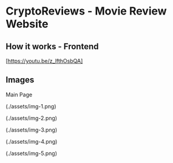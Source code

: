 # CryptoReviews - Movie Review Website

## How it works - Frontend

[https://youtu.be/z_lfthOsbQA]

## Images

Main Page

(./assets/img-1.png)

(./assets/img-2.png)

(./assets/img-3.png)

(./assets/img-4.png)

(./assets/img-5.png)


